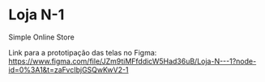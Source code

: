 # Loja N-1
Simple Online Store

Link para a prototipação das telas no Figma: https://www.figma.com/file/JZm9tiMFfddicW5Had36uB/Loja-N---1?node-id=0%3A1&t=zaFvcIbjGSQwKwV2-1
